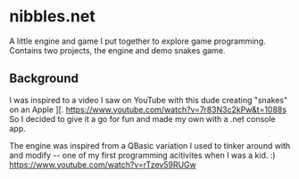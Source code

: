 # nibbles.net
A little engine and game I put together to explore game programming.  Contains two projects, the engine and demo snakes game.

## Background
I was inspired to a video I saw on YouTube with this dude creating "snakes" on an Apple ][.
https://www.youtube.com/watch?v=7r83N3c2kPw&t=1088s  So I decided to give it a go for fun and made my own with a .net console app.

The engine was inspired from a QBasic variation I used to tinker around with and modify -- one of my first programming acitivites when I was a kid. :)
https://www.youtube.com/watch?v=rTzev59RUGw
